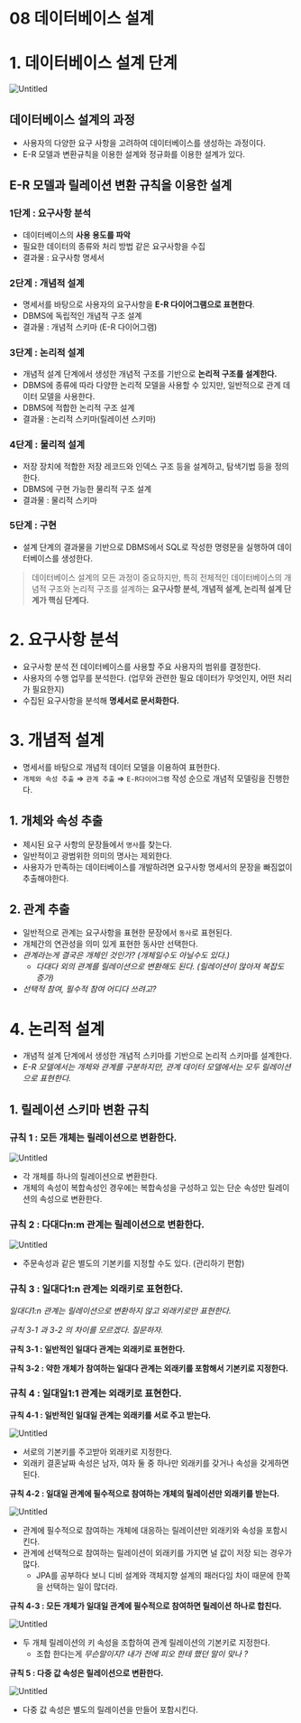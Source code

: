 # 08 데이터베이스 설계

# 1. 데이터베이스 설계 단계

![Untitled](Untitled.png)

## 데이터베이스 설계의 과정

- 사용자의 다양한 요구 사항을 고려하여 데이터베이스를 생성하는 과정이다.
- E-R 모델과 변환규칙을 이용한 설계와 정규화를 이용한 설계가 있다.

## E-R 모델과 릴레이션 변환 규칙을 이용한 설계

### 1단계 : 요구사항 분석

- 데이터베이스의 **사용 용도를 파악**
- 필요한 데이터의 종류와 처리 방법 같은 요구사항을 수집
- 결과물 : 요구사항 명세서

### 2단계 : 개념적 설계

- 명세서를 바탕으로 사용자의 요구사항을 **E-R 다이어그램으로 표현한다**.
- DBMS에 독립적인 개념적 구조 설계
- 결과물 : 개념적 스키마 (E-R 다이어그램)

### 3단계 : 논리적 설계

- 개념적 설계 단계에서 생성한 개념적 구조를 기반으로 **논리적 구조를 설계한다.**
- DBMS에 종류에 따라 다양한 논리적 모델을 사용할 수 있지만, 일반적으로 관계 데이터 모델을 사용한다.
- DBMS에 적합한 논리적 구조 설계
- 결과물 : 논리적 스키마(릴레이션 스키마)

### 4단계 : 물리적 설계

- 저장 장치에 적합한 저장 레코드와 인덱스 구조 등을 설계하고, 탐색기법 등을 정의한다.
- DBMS에 구현 가능한 물리적 구조 설계
- 결과물 : 물리적 스키마

### 5단계 : 구현

- 설계 단계의 결과물을 기반으로 DBMS에서 SQL로 작성한 명령문을 실행하여 데이터베이스를 생성한다.

> 데이터베이스 설계의 모든 과정이 중요하지만, 특히 전체적인 데이터베이스의 개념적 구조와 논리적 구조를 설계하는 **요구사항 분석, 개념적 설계, 논리적 설계 단계가 핵심 단계다.**
> 

# 2. 요구사항 분석

- 요구사항 분석 전 데이터베이스를 사용할 주요 사용자의 범위를 결정한다.
- 사용자의 수행 업무를 분석한다. (업무와 관련한 필요 데이터가 무엇인지, 어떤 처리가 필요한지)
- 수집된 요구사항을 분석해 **명세서로 문서화한다.**

# 3. 개념적 설계

- 명세서를 바탕으로 개념적 데이터 모델을 이용하여 표현한다.
- `개체와 속성 추출` ⇒ `관계 추출` ⇒ `E-R다이어그램` 작성 순으로 개념적 모델링을 진행한다.

## 1. 개체와 속성 추출

- 제시된 요구 사항의 문장들에서 `명사`를 찾는다.
- 일반적이고 광범위한 의미의 명사는 제외한다.
- 사용자가 만족하는 데이터베이스를 개발하려면 요구사항 명세서의 문장을 빠짐없이 추출해야한다.

## 2. 관계 추출

- 일반적으로 관계는 요구사항을 표현한 문장에서 `동사`로 표현된다.
- 개체간의 연관성을 의미 있게 표현한 동사만 선택한다.
- *관계라는게 결국은 개체인 것인가? (개체일수도 아닐수도 있다.)*
    - *다대다 외의 관계를 릴레이션으로 변환해도 된다. (릴레이션이 많아져 복잡도 증가)*
- *선택적 참여, 필수적 참여 어디다 쓰려고?*

# 4. 논리적 설계

- 개념적 설계 단계에서 생성한 개념적 스키마를 기반으로 논리적 스키마를 설계한다.
- *E-R 모델에서는 개체와 관계를 구분하지만, 관계 데이터 모델에서는 모두 릴레이션으로 표현한다.*

## 1. 릴레이션 스키마 변환 규칙

### 규칙 1 : 모든 개체는 릴레이션으로 변환한다.

![Untitled](Untitled1.png)
- 각 개체를 하나의 릴레이션으로 변환한다.
- 개체의 속성이 복합속성인 경우에는 복합속성을 구성하고 있는 단순 속성만 릴레이션의 속성으로 변환한다.

### 규칙 2 : 다대다n:m 관계는 릴레이션으로 변환한다.

![Untitled](Untitled2.png)
- 주문속성과 같은 별도의 기본키를 지정할 수도 있다. (관리하기 편함)

### 규칙 3 : 일대다1:n 관계는 외래키로 표현한다.

*일대다1:n 관계는 릴레이션으로 변환하지 않고 외래키로만 표현한다.*

*규칙 3-1 과 3-2 의 차이를 모르겠다. 질문하자.*

**규칙 3-1 : 일반적인 일대다 관계는 외래키로 표현한다.**

**규칙 3-2 : 약한 개체가 참여하는 일대다 관계는 외래키를 포함해서 기본키로 지정한다.**

### 규칙 4 : 일대일1:1 관계는 외래키로 표현한다.

**규칙 4-1 : 일반적인 일대일 관계는 외래키를 서로 주고 받는다.**

![Untitled](Untitled3.png)
- 서로의 기본키를 주고받아 외래키로 지정한다.
- 외래키 결혼날짜 속성은 남자, 여자 둘 중 하나만 외래키를 갖거나 속성을 갖게하면 된다.

**규칙 4-2 : 일대일 관계에 필수적으로 참여하는 개체의 릴레이션만 외래키를 받는다.**

![Untitled](Untitled4.png)
- 관계에 필수적으로 참여하는 개체에 대응하는 릴레이션만 외래키와 속성을 포함시킨다.
- 관계에 선택적으로 참여하는 릴레이션이 외래키를 가지면 널 값이 저장 되는 경우가 많다.
    - JPA를 공부하다 보니 디비 설계와 객체지향 설계의 패러다임 차이 때문에 한쪽을 선택하는 일이 많더라.

**규칙 4-3 : 모든 개체가 일대일 관계에 필수적으로 참여하면 릴레이션 하나로 합친다.**

![Untitled](Untitled5.png)
- 두 개체 릴레이션의 키 속성을 조합하여 관계 릴레이션의 기본키로 지정한다.
    - 조합 한다는게 *무슨말이지? 내가 전에 피오 한테 했던 말이 맞나 ?*

**규칙 5 : 다중 값 속성은 릴레이션으로 변환한다.**

![Untitled](Untitled6.png)
- 다중 값 속성은 별도의 릴레이션을 만들어 포함시킨다.
